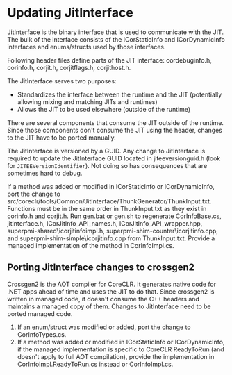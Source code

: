 # Updating JitInterface

JitInterface is the binary interface that is used to communicate with the JIT. The bulk of the interface consists of the ICorStaticInfo and ICorDynamicInfo interfaces and enums/structs used by those interfaces.

Following header files define parts of the JIT interface: cordebuginfo.h, corinfo.h, corjit.h, corjitflags.h, corjithost.h.

The JitInterface serves two purposes:
* Standardizes the interface between the runtime and the JIT (potentially allowing mixing and matching JITs and runtimes)
* Allows the JIT to be used elsewhere (outside of the runtime)

There are several components that consume the JIT outside of the runtime. Since those components don't consume the JIT using the header, changes to the JIT have to be ported manually.

The JitInterface is versioned by a GUID. Any change to JitInterface is required to update the JitInterface GUID located in jiteeversionguid.h (look for `JITEEVersionIdentifier`). Not doing so has consequences that are sometimes hard to debug.

If a method was added or modified in ICorStaticInfo or ICorDynamicInfo, port the change to src/coreclr/tools/Common/JitInterface/ThunkGenerator/ThunkInput.txt. Functions must be in the same order in ThunkInput.txt as they exist in corinfo.h and corjit.h. Run gen.bat or gen.sh to regenerate CorInfoBase.cs, jitinterface.h, ICorJitInfo_API_names.h, ICorJitInfo_API_wrapper.hpp, superpmi-shared\icorjitinfoimpl.h, superpmi-shim-counter\icorjitinfo.cpp, and superpmi-shim-simple\icorjitinfo.cpp from ThunkInput.txt. Provide a managed implementation of the method in CorInfoImpl.cs.

## Porting JitInterface changes to crossgen2

Crossgen2 is the AOT compiler for CoreCLR. It generates native code for .NET apps ahead of time and uses the JIT to do that. Since crossgen2 is written in managed code, it doesn't consume the C++ headers and maintains a managed copy of them. Changes to JitInterface need to be ported managed code.

1. If an enum/struct was modified or added, port the change to CorInfoTypes.cs.
2. If a method was added or modified in ICorStaticInfo or ICorDynamicInfo, if the managed implementation is specific to CoreCLR ReadyToRun (and doesn't apply to full AOT compilation), provide the implementation in CorInfoImpl.ReadyToRun.cs instead or CorInfoImpl.cs.

